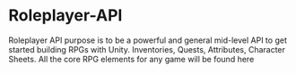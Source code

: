 # Roleplayer-API
Roleplayer API purpose is to be a powerful and general mid-level API to get started building RPGs with Unity. Inventories, Quests, Attributes, Character Sheets. All the core RPG elements for any game will be found here
